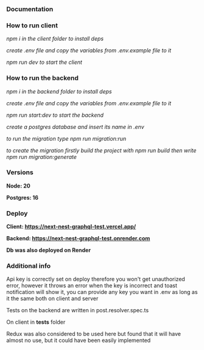 ### Documentation

### How to run client

_npm i in the client folder to install deps_

_create .env file and copy the variables from .env.example file to it_

_npm run dev to start the client_

### How to run the backend

_npm i in the backend folder to install deps_

_create .env file and copy the variables from .env.example file to it_

_npm run start:dev to start the backend_

_create a postgres database and insert its name in .env_

_to run the migration type npm run migration:run_

_to create the migration firstly build the project with npm run build then write npm run migration:generate_

### Versions

**Node: 20**

**Postgres: 16**

### Deploy

**Client: https://next-nest-graphql-test.vercel.app/**

**Backend: https://next-nest-graphql-test.onrender.com**

**Db was also deployed on Render**

### Additional info

Api key is correctly set on deploy therefore you won't get unauthorized error, however it throws an error when the key is incorrect and toast notification will show it, you can provide any key you want in .env as long as it the same both on client and server

Tests on the backend are written in post.resolver.spec.ts

On client in __tests__ folder

Redux was also considered to be used here but found that it will have almost no use, but it could have been easily implemented


